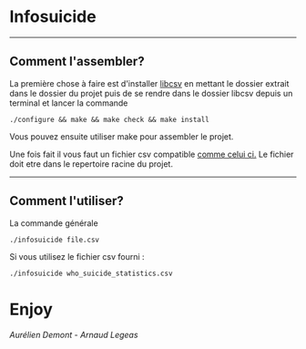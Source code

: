 # Infosuicide

----
## Comment l'assembler?
La première chose à faire est d'installer [libcsv](https://sourceforge.net/projects/libcsv/) en mettant le dossier extrait dans le dossier du projet puis de se rendre dans le  dossier libcsv depuis un terminal et lancer la commande

    ./configure && make && make check && make install

Vous pouvez ensuite utiliser make pour assembler le projet.

Une fois fait il vous faut un fichier csv compatible [comme celui ci.](https://www.kaggle.com/szamil/who-suicide-statistics) Le fichier doit etre dans le repertoire racine du projet.





----
## Comment l'utiliser?
La commande générale

    ./infosuicide file.csv

Si vous utilisez le fichier csv fourni :


    ./infosuicide who_suicide_statistics.csv


# Enjoy
*Aurélien Demont* - *Arnaud Legeas*
